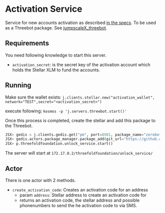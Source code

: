 # Activation Service

Service for new accounts activation as described [in the specs](../specs/address_activation.md).
To be used as a Threebot package. See [jumpscaleX_threebot](https://github.com/threefoldtech/jumpscaleX_threebot).

## Requirements

You need following knowledge to start this server.

- `activation_secret`: is the secret key of the activation  account which holds the Stellar XLM to fund the accounts.

## Running

Make sure the wallet exists:
`j.clients.stellar.new("activation_wallet", network="TEST",secret="<activation_secret>")`

 execute following:
`kosmos -p 'j.servers.threebot.start()'`

Once this process is completed, create the stellar and add this package to the Threebot.

```python
JSX> gedis = j.clients.gedis.get("pm", port=8901, package_name="zerobot.packagemanager")
JSX> gedis.actors.package_manager.package_add(git_url="https://github.com/threefoldfoundation/tft-stellar/tree/master/ThreeBotPackages/activation-service", install_kwargs={ "domain": "testnet.threefold.io" })
JSX> p.threefoldfoundation.unlock_service.start()
```

The server will start at `172.17.0.2/threefoldfoundation/unlock_service/`

## Actor

There is one actor with 2 methods.

- `create_activation_code`: Creates an activation code for an address
  - param `address`: Stellar address to create an activation code for
  - returns an activation code, the stellar address and possible phonenumbers to send the he activation code to via SMS.
  